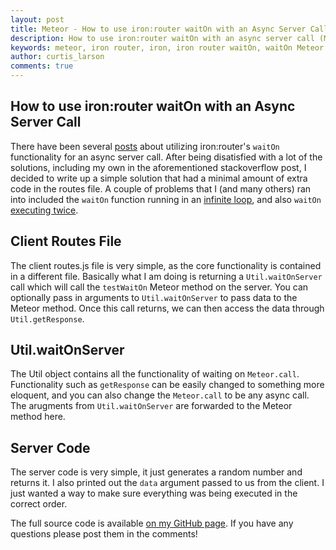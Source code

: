 ```yaml
---
layout: post
title: Meteor - How to use iron:router waitOn with an Async Server Call
description: How to use iron:router waitOn with an async server call (Meteor.call)
keywords: meteor, iron router, iron, iron router waitOn, waitOn Meteor.call, waitOn async
author: curtis_larson
comments: true
---
```


## How to use iron:router waitOn with an Async Server Call

There have been several [posts](http://stackoverflow.com/questions/29493809/how-to-make-onbeforeaction-call-wait-until-a-function-call-inside-finishes-in-me/) about utilizing iron:router's `waitOn` functionality for an async server call. After being disatisfied with a lot of the solutions, including my own in the aforementioned stackoverflow post, I decided to write up a simple solution that had a minimal amount of extra code in the routes file. A couple of problems that I (and many others) ran into included the `waitOn` function running in an [infinite loop](http://stackoverflow.com/questions/25136239/meteor-0-8-3-iron-router-infinite-loop-inside-waiton-hook), and also `waitOn` [executing twice](https://github.com/iron-meteor/iron-router/issues/1031).

## Client Routes File

The client routes.js file is very simple, as the core functionality is contained in a different file. Basically what I am doing is returning a `Util.waitOnServer` call which will call the `testWaitOn` Meteor method on the server. You can optionally pass in arguments to `Util.waitOnServer` to pass data to the Meteor method. Once this call returns, we can then access the data through `Util.getResponse`.

<script src="https://gist.github.com/quackware/71290757e28d7df89540.js"></script>

## Util.waitOnServer

The Util object contains all the functionality of waiting on `Meteor.call`. Functionality such as `getResponse` can be easily changed to something more eloquent, and you can also change the `Meteor.call` to be any async call. The arugments from `Util.waitOnServer` are forwarded to the Meteor method here.

<script src="https://gist.github.com/quackware/eea7818fde0cda6a35c3.js"></script>

## Server Code

The server code is very simple, it just generates a random number and returns it. I also printed out the `data` argument passed to us from the client. I just wanted a way to make sure everything was being executed in the correct order.

<script src="https://gist.github.com/quackware/703e6cf54c24f7f9b16f.js"></script>

The full source code is available [on my GitHub page](https://github.com/quackware/meteor-waitOnServer). If you have any questions please post them in the comments!